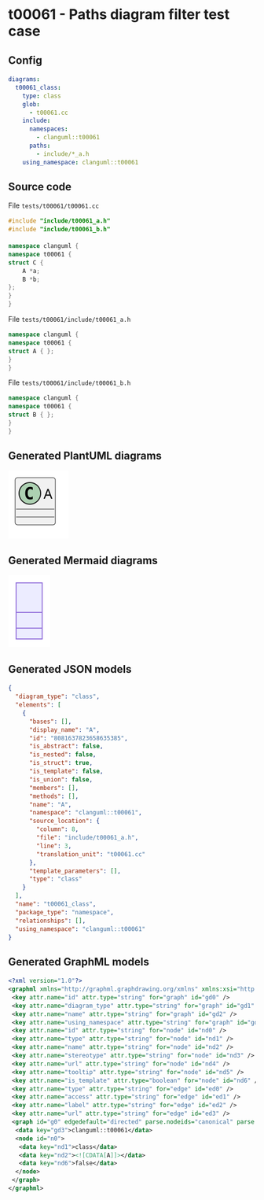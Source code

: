 # t00061 - Paths diagram filter test case
## Config
```yaml
diagrams:
  t00061_class:
    type: class
    glob:
      - t00061.cc
    include:
      namespaces:
        - clanguml::t00061
      paths:
        - include/*_a.h
    using_namespace: clanguml::t00061
```
## Source code
File `tests/t00061/t00061.cc`
```cpp
#include "include/t00061_a.h"
#include "include/t00061_b.h"

namespace clanguml {
namespace t00061 {
struct C {
    A *a;
    B *b;
};
}
}
```
File `tests/t00061/include/t00061_a.h`
```cpp
namespace clanguml {
namespace t00061 {
struct A { };
}
}
```
File `tests/t00061/include/t00061_b.h`
```cpp
namespace clanguml {
namespace t00061 {
struct B { };
}
}
```
## Generated PlantUML diagrams
![t00061_class](./t00061_class.svg "Paths diagram filter test case")
## Generated Mermaid diagrams
![t00061_class](./t00061_class_mermaid.svg "Paths diagram filter test case")
## Generated JSON models
```json
{
  "diagram_type": "class",
  "elements": [
    {
      "bases": [],
      "display_name": "A",
      "id": "8081637823658635385",
      "is_abstract": false,
      "is_nested": false,
      "is_struct": true,
      "is_template": false,
      "is_union": false,
      "members": [],
      "methods": [],
      "name": "A",
      "namespace": "clanguml::t00061",
      "source_location": {
        "column": 8,
        "file": "include/t00061_a.h",
        "line": 3,
        "translation_unit": "t00061.cc"
      },
      "template_parameters": [],
      "type": "class"
    }
  ],
  "name": "t00061_class",
  "package_type": "namespace",
  "relationships": [],
  "using_namespace": "clanguml::t00061"
}
```
## Generated GraphML models
```xml
<?xml version="1.0"?>
<graphml xmlns="http://graphml.graphdrawing.org/xmlns" xmlns:xsi="http://www.w3.org/2001/XMLSchema-instance" xsi:schemaLocation="http://graphml.graphdrawing.org/xmlns http://graphml.graphdrawing.org/xmlns/1.0/graphml.xsd">
 <key attr.name="id" attr.type="string" for="graph" id="gd0" />
 <key attr.name="diagram_type" attr.type="string" for="graph" id="gd1" />
 <key attr.name="name" attr.type="string" for="graph" id="gd2" />
 <key attr.name="using_namespace" attr.type="string" for="graph" id="gd3" />
 <key attr.name="id" attr.type="string" for="node" id="nd0" />
 <key attr.name="type" attr.type="string" for="node" id="nd1" />
 <key attr.name="name" attr.type="string" for="node" id="nd2" />
 <key attr.name="stereotype" attr.type="string" for="node" id="nd3" />
 <key attr.name="url" attr.type="string" for="node" id="nd4" />
 <key attr.name="tooltip" attr.type="string" for="node" id="nd5" />
 <key attr.name="is_template" attr.type="boolean" for="node" id="nd6" />
 <key attr.name="type" attr.type="string" for="edge" id="ed0" />
 <key attr.name="access" attr.type="string" for="edge" id="ed1" />
 <key attr.name="label" attr.type="string" for="edge" id="ed2" />
 <key attr.name="url" attr.type="string" for="edge" id="ed3" />
 <graph id="g0" edgedefault="directed" parse.nodeids="canonical" parse.edgeids="canonical" parse.order="nodesfirst">
  <data key="gd3">clanguml::t00061</data>
  <node id="n0">
   <data key="nd1">class</data>
   <data key="nd2"><![CDATA[A]]></data>
   <data key="nd6">false</data>
  </node>
 </graph>
</graphml>

```
